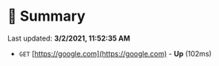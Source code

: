 # 📖 Summary
Last updated: **3/2/2021, 11:52:35 AM**

- `GET` [https://google.com](https://google.com) - **Up** (102ms)
